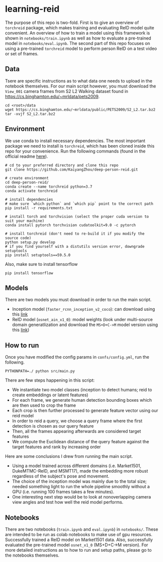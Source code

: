 # learning-reid

The purpose of this repo is two-fold. First is to give an overview of `torchreid` package, which makes training and evaluating ReID model quite convenient. An overview of how to train a model using this framework is shown in `notebooks/train.ipynb` as well as how to evaluate a pre-trained model in `notebooks/eval.ipynb`. The second part of this repo focuses on using a pre-trained `torchreid` model to perform person ReID on a test video or set of frames.


## Data

Tsere are specific instructions as to what data one needs to upload in the notebook themselves. For our main script however, you must download the `View_001` camera frames from S2 L2 Walking dataset found in https://cs.binghamton.edu/~mrldata/pets2009.

    cd <root>/data
    wget https://cs.binghamton.edu/~mrldata/public/PETS2009/S2_L2.tar.bz2
    tar -xvjf S2_L2.tar.bz2


## Environment

We use conda to install necessary dependencies. The most important package we need to install is `torchreid`, which has been cloned inside this repo for your convenience. Run the following commands (found in the official readme [here](https://github.com/KaiyangZhou/deep-person-reid)).

    # cd to your preferred directory and clone this repo
    git clone https://github.com/KaiyangZhou/deep-person-reid.git

    # create environment
    cd deep-person-reid/
    conda create --name torchreid python=3.7
    conda activate torchreid

    # install dependencies
    # make sure `which python` and `which pip` point to the correct path
    pip install -r requirements.txt

    # install torch and torchvision (select the proper cuda version to suit your machine)
    conda install pytorch torchvision cudatoolkit=9.0 -c pytorch

    # install torchreid (don't need to re-build it if you modify the source code)
    python setup.py develop
    # if you find yourself with a distutils version error, downgrade setuptools
    pip install setuptools==59.5.0


Also, make sure to install tensorflow

    pip install tensorflow


## Models

There are two models you must download in order to run the main script.

- Inception model (`faster_rcnn_inception_v2_coco`): can download using this [link](http://download.tensorflow.org/models/object_detection/faster_rcnn_inception_v2_coco_2018_01_28.tar.gz)
- ReID model (`osnet_ain_x1_0`): model weights (look under multi-source domain generatlization and download the `MS+D+C->M` model version using this [link](https://kaiyangzhou.github.io/deep-person-reid/MODEL_ZOO.html))


## How to run

Once you have modified the config params in `confs/config.yml`, run the following.

    PYTHONPATH=./ python src/main.py


There are few steps happening in this script:
- We instantiate two model classes (inception to detect humans; reid to create embeddings or latent features)
- For each frame, we generate human detection bounding boxes which are then used to crop the frame
- Each crop is then further processed to generate feature vector using our reid model
- In order to reid a query, we choose a query frame where the first detection is chosen as our query feature
- Then, all the frames appearing afterwards are considered target features
- We compute the Euclidean distance of the query feature against the target features and rank by increasing order

Here are some conclusions I drew from running the main script.
- Using a model trained across different domains (i.e. Market1501, DukeMTMC-ReID, and MSMT17), made the embedding more robust regardless of the subject's pose and movement.
- The choice of the inception model was mainly due to the total size; needed something light to run the whole pipeline smoothly without a GPU (i.e. running 100 frames takes a few minutes).
- One interesting next step would be to look at nonoverlapping camera view angles and test how well the reid model performs.


## Notebooks

There are two notebooks (`train.ipynb` and `eval.ipynb`) in `notebooks/`. These are intended to be run as colab notebooks to make use of gpu resources. Successfully trained a ReID model on Market1501 data. Also, successfully evaluated the pre-trained model `osnet_x1_0` (MS+D+C->M version). For more detailed instructions as to how to run and setup paths, please go to the notebooks themselves.